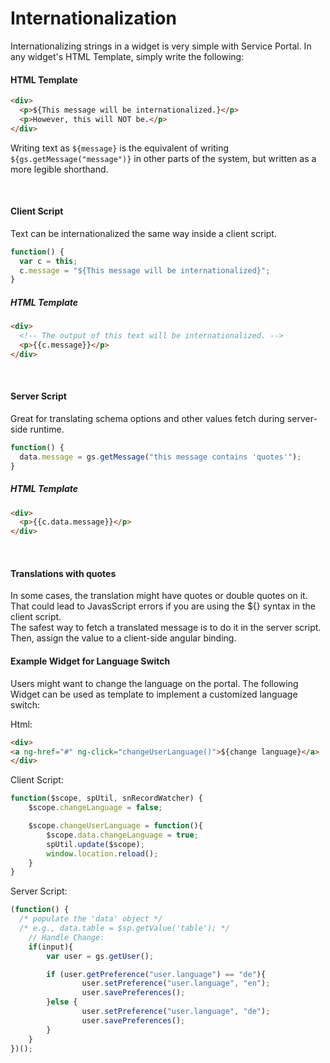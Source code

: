 # Internationalization
Internationalizing strings in a widget is very simple with Service Portal. In any widget's HTML Template, simply write the following:

#### HTML Template
```html
<div>
  <p>${This message will be internationalized.}</p>
  <p>However, this will NOT be.</p>
</div>
```
Writing text as ``${message}`` is the equivalent of writing ``${gs.getMessage("message")}`` in other parts of the system, but written as a more legible shorthand.

<br/>

#### Client Script
Text can be internationalized the same way inside a client script.
```javascript
function() {
  var c = this;
  c.message = "${This message will be internationalized}";
}
```

##### HTML Template
```html
<div>
  <!-- The output of this text will be internationalized. -->
  <p>{{c.message}}</p>
</div>
```

<br/>

#### Server Script

Great for translating schema options and other values fetch during server-side runtime. 

```javascript
function() {  
  data.message = gs.getMessage("this message contains 'quotes'");
}
```

##### HTML Template
```html
<div>  
  <p>{{c.data.message}}</p>
</div>
```

<br/>

#### Translations with quotes
In some cases, the translation might have quotes or double quotes on it. That could lead to JavasScript errors if you are using the ${} syntax in the client script.  
The safest way to fetch a translated message is to do it in the server script. 
Then, assign the value to a client-side angular binding.

#### Example Widget for Language Switch

Users might want to change the language on the portal. The following Widget can be used as template to implement a customized language switch:

Html:
```html
<div>
<a ng-href="#" ng-click="changeUserLanguage()">${change language}</a>
</div>
```

Client Script:
```javascript
function($scope, spUtil, snRecordWatcher) {
	$scope.changeLanguage = false;

	$scope.changeUserLanguage = function(){
		$scope.data.changeLanguage = true;
		spUtil.update($scope);
		window.location.reload();
	}
}
```

Server Script:
```javascript
(function() {
  /* populate the 'data' object */
  /* e.g., data.table = $sp.getValue('table'); */
	// Handle Change:
	if(input){
		var user = gs.getUser();

		if (user.getPreference("user.language") == "de"){
				user.setPreference("user.language", "en");
				user.savePreferences();
		}else {
				user.setPreference("user.language", "de");
				user.savePreferences();
		}
	}
})();
```
